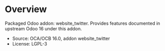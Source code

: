 # Overview

Packaged Odoo addon: website_twitter. Provides features documented in upstream Odoo 16 under this addon.

- Source: OCA/OCB 16.0, addon website_twitter
- License: LGPL-3
